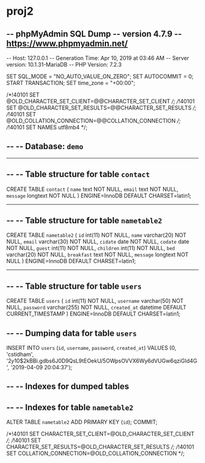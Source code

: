 # proj2
-- phpMyAdmin SQL Dump
-- version 4.7.9
-- https://www.phpmyadmin.net/
--
-- Host: 127.0.0.1
-- Generation Time: Apr 10, 2019 at 03:46 AM
-- Server version: 10.1.31-MariaDB
-- PHP Version: 7.2.3

SET SQL_MODE = "NO_AUTO_VALUE_ON_ZERO";
SET AUTOCOMMIT = 0;
START TRANSACTION;
SET time_zone = "+00:00";


/*!40101 SET @OLD_CHARACTER_SET_CLIENT=@@CHARACTER_SET_CLIENT */;
/*!40101 SET @OLD_CHARACTER_SET_RESULTS=@@CHARACTER_SET_RESULTS */;
/*!40101 SET @OLD_COLLATION_CONNECTION=@@COLLATION_CONNECTION */;
/*!40101 SET NAMES utf8mb4 */;

--
-- Database: `demo`
--

-- --------------------------------------------------------

--
-- Table structure for table `contact`
--

CREATE TABLE `contact` (
  `name` text NOT NULL,
  `email` text NOT NULL,
  `message` longtext NOT NULL
) ENGINE=InnoDB DEFAULT CHARSET=latin1;

-- --------------------------------------------------------

--
-- Table structure for table `nametable2`
--

CREATE TABLE `nametable2` (
  `id` int(11) NOT NULL,
  `name` varchar(20) NOT NULL,
  `email` varchar(30) NOT NULL,
  `cidate` date NOT NULL,
  `codate` date NOT NULL,
  `guest` int(11) NOT NULL,
  `children` int(11) NOT NULL,
  `bed` varchar(20) NOT NULL,
  `breakfast` text NOT NULL,
  `message` longtext NOT NULL
) ENGINE=InnoDB DEFAULT CHARSET=latin1;

-- --------------------------------------------------------

--
-- Table structure for table `users`
--

CREATE TABLE `users` (
  `id` int(11) NOT NULL,
  `username` varchar(50) NOT NULL,
  `password` varchar(255) NOT NULL,
  `created_at` datetime DEFAULT CURRENT_TIMESTAMP
) ENGINE=InnoDB DEFAULT CHARSET=latin1;

--
-- Dumping data for table `users`
--

INSERT INTO `users` (`id`, `username`, `password`, `created_at`) VALUES
(0, 'cstidham', '$2y$10$2kBBi.gdbs6J0D9QsL9tEOekU/5OWpsOVVX6Wy6dVUGw6qziGId4G', '2019-04-09 20:04:37');

--
-- Indexes for dumped tables
--

--
-- Indexes for table `nametable2`
--
ALTER TABLE `nametable2`
  ADD PRIMARY KEY (`id`);
COMMIT;

/*!40101 SET CHARACTER_SET_CLIENT=@OLD_CHARACTER_SET_CLIENT */;
/*!40101 SET CHARACTER_SET_RESULTS=@OLD_CHARACTER_SET_RESULTS */;
/*!40101 SET COLLATION_CONNECTION=@OLD_COLLATION_CONNECTION */;
